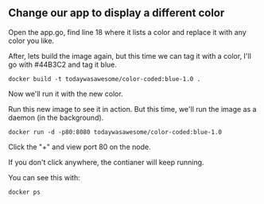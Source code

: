 ## Change our app to display a different color

Open the app.go, find line 18 where it lists a color and replace it with any color you like. 

After, lets build the image again, but this time we can tag it with a color, I'll go with #44B3C2 and tag it blue.

`docker build -t todaywasawesome/color-coded:blue-1.0 .`

Now we'll run it with the new color.

Run this new image to see it in action. But this time, we'll run the image as a daemon (in the background).

`docker run -d -p80:8080 todaywasawesome/color-coded:blue-1.0`

Click the "+" and view port 80 on the node.

If you don't click anywhere, the contianer will keep running. 

You can see this with:

`docker ps`

